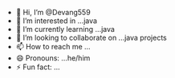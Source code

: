 - 👋 Hi, I’m @Devang559
- 👀 I’m interested in ...java 
- 🌱 I’m currently learning ...java
- 💞️ I’m looking to collaborate on ...java projects 
- 📫 How to reach me ... 
- 😄 Pronouns: ...he/him
- ⚡ Fun fact: ...

<!---
Devang559/Devang559 is a ✨ special ✨ repository because its `README.md` (this file) appears on your GitHub profile.
You can click the Preview link to take a look at your changes.
--->
